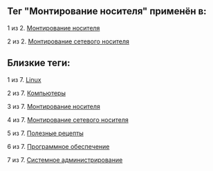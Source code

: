 ## Тег "Монтирование носителя" применён в:

1 из 2. [Монтирование носителя](../Компьютеры%20и%20софт/Linux/Монтирование%20носителя.md)

2 из 2. [Монтирование сетевого носителя](../Компьютеры%20и%20софт/Linux/Монтирование%20сетевого%20носителя.md)

## Близкие теги:

1 из 7. [Linux](./Linux.md)

2 из 7. [Компьютеры](./Компьютеры.md)

3 из 7. [Монтирование носителя](./Монтирование%20носителя.md)

4 из 7. [Монтирование сетевого носителя](./Монтирование%20сетевого%20носителя.md)

5 из 7. [Полезные рецепты](./Полезные%20рецепты.md)

6 из 7. [Программное обеспечение](./Программное%20обеспечение.md)

7 из 7. [Системное администрирование](./Системное%20администрирование.md)

